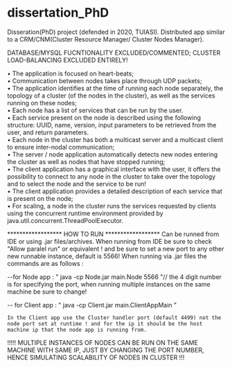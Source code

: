 # dissertation_PhD

Disseration(PhD) project (defended in 2020, TUIASI).
Distributed app similar to a CRM/CNM(Cluster Resource Manager/ Cluster Nodes Manager).

DATABASE/MYSQL FUCNTIONALITY EXCLUDED/COMMENTED; CLUSTER LOAD-BALANCING EXCLUDED ENTIRELY!

• The application is focused on heart-beats;     
• Communication between nodes takes place through UDP packets;     
• The application identifies at the time of running each node separately, the topology of a cluster (of the nodes in the cluster), as well as the services running on these nodes;    
• Each node has a list of services that can be run by the user.     
• Each service present on the node is described using the following structure: UUID, name, version, input parameters to be retrieved from the user, and return parameters.   
• Each node in the cluster has both a multicast server and a multicast client to ensure inter-nodal communication;     
• The server / node application automatically detects new nodes entering the cluster as well as nodes that have stopped running;    
• The client application has a graphical interface with the user, it offers the possibility to connect to any node in the cluster to take over the topology and to select the node and the service to be run!     
• The client application provides a detailed description of each service that is present on the node;    
• For scaling, a node in the cluster runs the services requested by clients using the concurrent runtime environment provided by java.util.concurrent.ThreadPoolExecutor.

****************** HOW TO RUN ******************
Can be runned from IDE or using .jar files/archives. 
When running from IDE be sure to check "Allow paralel run" or equivalent ! and be sure to set a new port to any other new runnable instance, default is 5566!
When running via .jar files the commands are as follows : 

--for Node app : " java -cp Node.jar main.Node 5566 "// the 4 digit number is for specifying the port, when running multiple instances on the same machine be sure to change! 

-- for Client app : " java -cp Client.jar main.ClientAppMain " 

    In the Client app use the Cluster handler port (default 4499) not the node port set at runtime ! and for the ip it should be the host machine ip that the node app is running from. 

!!!!! MULTIPLE INSTANCES OF NODES CAN BE RUN ON THE SAME MACHINE WITH SAME IP, JUST BY CHANGING THE PORT NUMBER, HENCE SIMULATING SCALABILITY OF NODES IN CLUSTER !!!     
   
